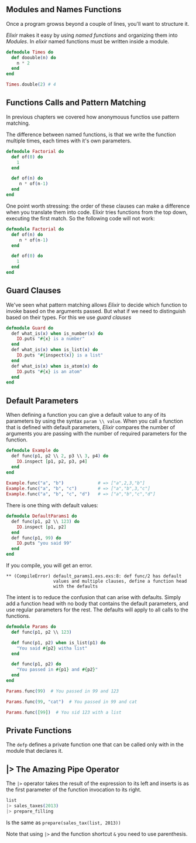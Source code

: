 ## Modules and Names Functions

Once a program growss beyond a couple of lines, you'll want to structure it.

*Elixir* makes it easy by using *named functions* and organizing them into *Modules*. In *elixir* named functions must be written inside a module.

```elixir
defmodule Times do
  def doouble(n) do
    n * 2
  end
end

Times.double(2) # 4
```

## Functions Calls and Pattern Matching

In previous chapters we covered how anonymouus functios use pattern matching.

The difference between named functions, is that we write the function multiple times, each times with it's own parameters.

```elixir
defmodule Factorial do
  def of(0) do
    1
  end

  def of(n) do
     n * of(n-1)
  end
end
```

One point worth stressing: the order of these clauses can make a difference when you translate them into code. Elixir tries functions from the top down, executing the first match. So the following code will not work:

```elixir
defmodule Factorial do
  def of(n) do
     n * of(n-1)
  end

  def of(0) do
    1
  end
end
```

## Guard Clauses

We've seen what pattern matching allows *Elixir* to decide which function to invoke based on the arguments passed. But what if we need to distinguish based on their types. For this we use *guard clauses*

```elixir
defmodule Guard do
  def what_is(x) when is_number(x) do
    IO.puts "#{x} is a number"
  end        
  def what_is(x) when is_list(x) do
    IO.puts "#{inspect(x)} is a list"
  end        
  def what_is(x) when is_atom(x) do
    IO.puts "#{x} is an atom"
  end        
end  
```

## Default Parameters

When defining a function you can give a default value to any of its parameters by using the syntax `param \\ value`.
When you call a function that is defined with default parameters, *Elixir* compares the number of arguments you are passing with the number of required parameters for the function.

```elixir
defmodule Example do
  def func(p1, p2 \\ 2, p3 \\ 3, p4) do
    IO.inspect [p1, p2, p3, p4]
  end        
end     
     
Example.func("a", "b")             # => ["a",2,3,"b"]
Example.func("a", "b", "c")        # => ["a","b",3,"c"]
Example.func("a", "b", "c", "d")   # => ["a","b","c","d"]

```

There is one thing with default values:

```elixir
defmodule DefaultParams1 do
  def func(p1, p2 \\ 123) do
    IO.inspect [p1, p2]
  end        
  def func(p1, 99) do
    IO.puts "you said 99"
  end        
end  
```

If you compile, you will get an error.

```
** (CompileError) default_params1.exs.exs:8: def func/2 has default
                  values and multiple clauses, define a function head
                  with the defaults

```

The intent is to reduce the confusion that can arise with defaults. Simply add a function head with no body that contains the default parameters, and use regular parameters for the rest. The defaults will apply to all calls to the functions.

```elixir
defmodule Params do
  def func(p1, p2 \\ 123)

  def func(p1, p2) when is_list(p1) do
    "You said #{p2} witha list"
  end

  def func(p1, p2) do
    "You passed in #{p1} and #{p2}"
  end
end

Params.func(99)  # You passed in 99 and 123

Params.func(99, "cat")  # You passed in 99 and cat

Params.func([99])  # You sid 123 with a list

```

## Private Functions

The `defp` defines a private function one that can be called only with in the module that declares it.

## |> The Amazing Pipe Operator

The `|>` operator takes the result of the expression to its left and inserts is as the first parameter of the function invocation to its right.

```elixir
list
|> sales_taxes(2013)
|> prepare_filling
```

Is the same as `prepare(sales_tax(list, 2013))`

Note that using `|>` and the function shortcut `&` you need to use parenthesis.


